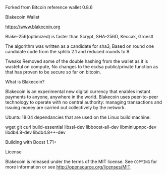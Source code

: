 Forked from Bitcoin reference wallet 0.8.6

Blakecoin Wallet

https://www.blakecoin.org

Blake-256(optimized) is faster than Scrypt, SHA-256D, Keccak, Groestl

The algorithm was written as a candidate for sha3, Based on round one candidate code from the sphlib 2.1 and reduced rounds to 8.

Tweaks Removed some of the double hashing from the wallet as it is wasteful on compute, No changes to the ecdsa public/private function as that has proven to be secure so far on bitcoin.


What is Blakecoin?

Blakecoin is an experimental new digital currency that enables instant payments to
anyone, anywhere in the world. Blakecoin uses peer-to-peer technology to operate
with no central authority: managing transactions and issuing money are carried
out collectively by the network.

Ubuntu 18.04 dependancies that are used on the Linux build machine:

wget git curl build-essential libssl-dev libboost-all-dev libminiupnpc-dev libdb4.8-dev libdb4.8++-dev

Building with Boost 1.71+

License

Blakecoin is released under the terms of the MIT license. See `COPYING` for more
information or see http://opensource.org/licenses/MIT.



